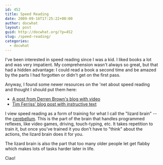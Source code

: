 ```yaml
---
id: 452
title: Speed Reading
date: 2009-09-16T17:25:22+00:00
author: docwhat
layout: post
guid: http://docwhat.org/?p=452
slug: /speed-reading/
categories:
  - docwhat
---
```

I've been interested in speed reading since I was a kid.  I liked books a lot and was very impatient. My comprehension wasn't always so great, but that had a hidden advantage:  I could read a book a second time and be amazed by the parts I had forgotten or didn't get on the first pass.

Anyway, I found some newer resources on the 'net about speed reading and thought I should put them here:
<ul>
	<li><a href="http://derrenbrown.co.uk/scientific-speed-reading-read-300-faster-20-minutes/">A post from Derren Brown's blog with video</a></li>
        <li><a href="http://www.fourhourworkweek.com/blog/2009/07/30/speed-reading-and-accelerated-learning/">Tim Ferriss' blog post with instructive text</a></li>
</ul>

I view speed reading as a form of training for what I call the "lizard brain" -- the <a href="http://en.wikipedia.org/wiki/Cerebellum">cerebellum</a>.  This is the part of the brain that handles programmed reflexes, like video games, driving, touch-typing, etc.  It takes repetition to train it, but once you've trained it you don't have to "think" about the actions, the lizard brain does it for you.

The lizard brain is also the part that too many older people let get flabby which makes lots of tasks harder later in life.

Ciao!